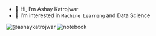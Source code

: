 - 👋 Hi, I’m Ashay Katrojwar
- 👀 I’m interested in `Machine Learning` and Data Science

![@ashaykatrojwar](https://road-to-kaggle-grandmaster.vercel.app/api/simple/{@ashaykatrojwar})
![notebook](https://road-to-kaggle-grandmaster.vercel.app/api/badges/{@ashaykatrojwar}/notebook)


<!---
Ashay-20/Ashay-20 is a ✨ special ✨ repository because its `README.md` (this file) appears on your GitHub profile.
You can click the Preview link to take a look at your changes.
--->
